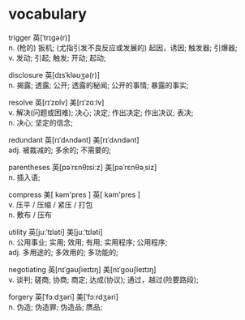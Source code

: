 # vocabulary

 trigger 英[ˈtrɪɡə(r)]     
n.	(枪的) 扳机; (尤指引发不良反应或发展的) 起因，诱因; 触发器; 引爆器;   
v.	发动; 引起; 触发; 开动; 起动;   

disclosure 英[dɪsˈkləʊʒə(r)]   
n.	揭露; 透露; 公开; 透露的秘闻; 公开的事情; 暴露的事实;   

resolve	英[rɪˈzɒlv]
美[rɪˈzɑːlv]   
v.	解决(问题或困难); 决心; 决定; 作出决定; 作出决议; 表决;   
n.	决心; 坚定的信念;      

redundant	英[rɪˈdʌndənt]
美[rɪˈdʌndənt]   
adj.	被裁减的; 多余的; 不需要的;   

parentheses
英[pəˈrɛnθɪsiːz]
美[pəˈrɛnθəˌsiz]   
n.	插入语;     

compress
美[ kəm'pres ] 
英[ kəm'pres ]    
v. 压平 / 压缩 / 紧压 / 打包   
n. 敷布 / 压布   


utility	英[juːˈtɪləti]
美[juːˈtɪləti]   
n.	公用事业; 实用; 效用; 有用; 实用程序; 公用程序;   
adj.	多用途的; 多效用的; 多功能的;   

negotiating
英[nɪˈɡəʊʃieɪtɪŋ]
美[nɪˈɡoʊʃieɪtɪŋ]   
v.	谈判; 磋商; 协商; 商定; 达成(协议); 通过，越过(险要路段);      

forgery	英[ˈfɔːdʒəri]
美[ˈfɔːrdʒəri]   
n.	伪造; 伪造罪; 伪造品; 赝品;

 


